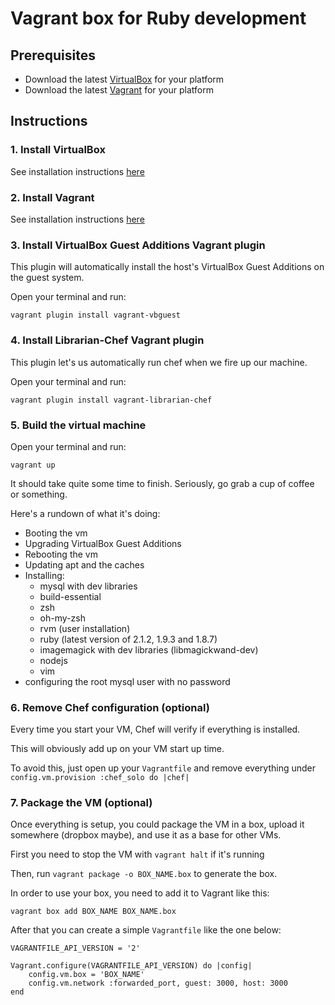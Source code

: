 # Vagrant box for Ruby development

## Prerequisites

* Download the latest [VirtualBox](https://www.virtualbox.org/wiki/Downloads) for your platform
* Download the latest [Vagrant](http://downloads.vagrantup.com/) for your platform

## Instructions

### 1. Install VirtualBox

See installation instructions [here](https://www.virtualbox.org/manual/ch02.html)

### 2. Install Vagrant

See installation instructions [here](http://vagrantup.com/v1/docs/getting-started/index.html)

### 3. Install VirtualBox Guest Additions Vagrant plugin

This plugin will automatically install the host's VirtualBox Guest Additions on the guest system.

Open your terminal and run:

`vagrant plugin install vagrant-vbguest`

### 4. Install Librarian-Chef Vagrant plugin

This plugin let's us automatically run chef when we fire up our machine.

Open your terminal and run:

`vagrant plugin install vagrant-librarian-chef`

### 5. Build the virtual machine

Open your terminal and run:

`vagrant up`

It should take quite some time to finish. Seriously, go grab a cup of coffee or something.

Here's a rundown of what it's doing:

* Booting the vm
* Upgrading VirtualBox Guest Additions
* Rebooting the vm
* Updating apt and the caches
* Installing:
	* mysql with dev libraries
	* build-essential
	* zsh
	* oh-my-zsh
	* rvm (user installation)
	* ruby (latest version of 2.1.2, 1.9.3 and 1.8.7)
	* imagemagick with dev libraries (libmagickwand-dev)
	* nodejs
	* vim
* configuring the root mysql user with no password

### 6. Remove Chef configuration (optional)

Every time you start your VM, Chef will verify if everything is installed.

This will obviously add up on your VM start up time.

To avoid this, just open up your `Vagrantfile` and remove everything under `config.vm.provision :chef_solo do |chef|`

### 7. Package the VM (optional)

Once everything is setup, you could package the VM in a box, upload it somewhere (dropbox maybe), and use it as a base for other VMs.

First you need to stop the VM with `vagrant halt` if it's running

Then, run `vagrant package -o BOX_NAME.box` to generate the box.

In order to use your box, you need to add it to Vagrant like this:

`vagrant box add BOX_NAME BOX_NAME.box`

After that you can create a simple `Vagrantfile` like the one below:

```
VAGRANTFILE_API_VERSION = '2'

Vagrant.configure(VAGRANTFILE_API_VERSION) do |config|
	config.vm.box = 'BOX_NAME'
	config.vm.network :forwarded_port, guest: 3000, host: 3000
end
```

